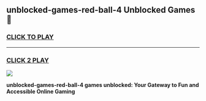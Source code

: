 
## unblocked-games-red-ball-4 Unblocked Games👋
<h3>
<a href="https://news.freeplayer.one?title=unblocked-games-red-ball-4&ref=16F">CLICK TO PLAY</a></h3>
<hr>

<h3>
<a href="https://news.freeplayer.one?title=unblocked-games-red-ball-4&ref=16F">CLICK 2 PLAY</a>
  
</h3>

<a href="https://news.freeplayer.one?title=unblocked-games-red-ball-4&ref=16F/"><img src="https://clearcache.store/games.png"></a>


**unblocked-games-red-ball-4 games unblocked: Your Gateway to Fun and Accessible Online Gaming**
